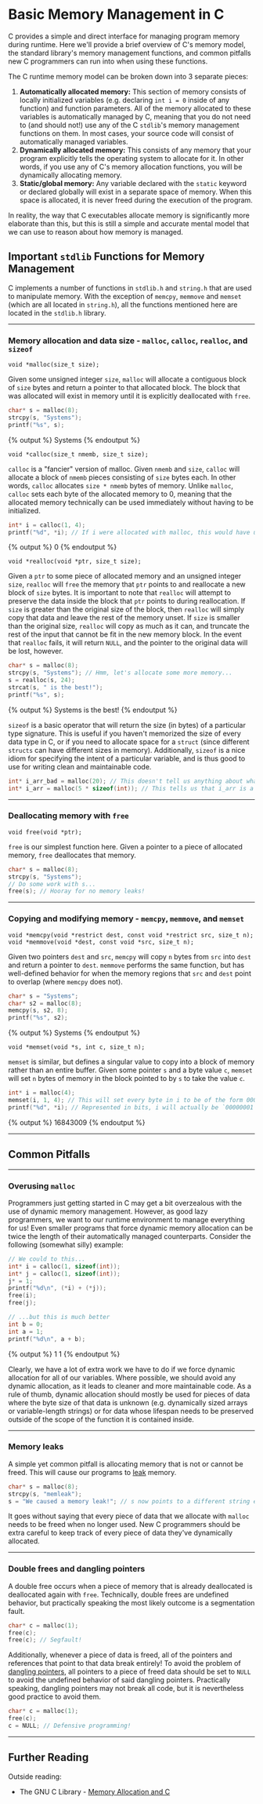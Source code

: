 <link rel="stylesheet" href="https://cdnjs.cloudflare.com/ajax/libs/prism-themes/1.9.0/prism-a11y-dark.min.css" integrity="sha512-bd1K4DEquIavX49RSZHIE0Ye6RFOVlGLhtGow9KDbLYqOd/ufhshkP0GoJoVR1jqj7FmOffvVIKuq1tcXlN9ZA==" crossorigin="anonymous" referrerpolicy="no-referrer" /> 

# Basic Memory Management in C

C provides a simple and direct interface for managing program memory during runtime. Here we'll provide a brief overview of C's memory model, the standard library's memory management functions, and common pitfalls new C programmers can run into when using these functions.

The C runtime memory model can be broken down into 3 separate pieces:
1. **Automatically allocated memory:** This section of memory consists of locally initialized variables (e.g. declaring `int i = 0` inside of any function) and function parameters. All of the memory allocated to these variables is automatically managed by C, meaning that you do not need to (and should not!) use any of the C `stdlib`'s memory management functions on them. In most cases, your source code will consist of automatically managed variables. 
2. **Dynamically allocated memory:** This consists of any memory that your program explicitly tells the operating system to allocate for it. In other words, if you use any of C's memory allocation functions, you will be dynamically allocating memory.
3. **Static/global memory:** Any variable declared with the `static` keyword or declared globally will exist in a separate space of memory. When this space is allocated, it is never freed during the execution of the program. 

In reality, the way that C executables allocate memory is significantly more elaborate than this, but this is still a simple and accurate mental model that we can use to reason about how memory is managed.

## Important `stdlib` Functions for Memory Management

C implements a number of functions in `stdlib.h` and `string.h` that are used to manipulate memory. With the exception of `memcpy`, `memmove` and `memset` (which are all located in `string.h`), all the functions mentioned here are located in the `stdlib.h` library.

<hr class="solid">

### Memory allocation and data size - `malloc`, `calloc`, `realloc`, and `sizeof`

```
void *malloc(size_t size);
```

Given some unsigned integer `size`, `malloc` will allocate a contiguous block of `size` bytes and return a pointer to that allocated block. The block that was allocated will exist in memory until it is explicitly deallocated with `free`.

```c
char* s = malloc(8);
strcpy(s, "Systems");
printf("%s", s);
```
{% output %}
Systems
{% endoutput %}

```
void *calloc(size_t nmemb, size_t size);
```

`calloc` is a "fancier" version of malloc. Given `nmemb` and `size`, `calloc` will allocate a block of `nmemb` pieces consisting of `size` bytes each. In other words, `calloc` allocates `size * nmemb` bytes of memory. Unlike `malloc`, `calloc` sets each byte of the allocated memory to 0, meaning that the allocated memory technically can be used immediately without having to be initialized.

```c
int* i = calloc(1, 4);
printf("%d", *i); // If i were allocated with malloc, this would have undefined behavior!
```
{% output %}
0
{% endoutput %}

```
void *realloc(void *ptr, size_t size);
```

Given a `ptr` to some piece of allocated memory and an unsigned integer `size`, `realloc` will `free` the memory that `ptr` points to and reallocate a new block of `size` bytes. It is important to note that `realloc` will attempt to preserve the data inside the block that `ptr` points to during reallocation. If `size` is greater than the original size of the block, then `realloc` will simply copy that data and leave the rest of the memory unset. If `size` is smaller than the original size, `realloc` will copy as much as it can, and truncate the rest of the input that cannot be fit in the new memory block. In the event that `realloc` fails, it will return `NULL`, and the pointer to the original data will be lost, however.

```c
char* s = malloc(8);
strcpy(s, "Systems"); // Hmm, let's allocate some more memory...
s = realloc(s, 24);
strcat(s, " is the best!");
printf("%s", s);
```
{% output %}
Systems is the best!
{% endoutput %}

`sizeof` is a basic operator that will return the size (in bytes) of a particular type signature. This is useful if you haven't memorized the size of every data type in C, or if you need to allocate space for a `struct` (since different `structs` can have different sizes in memory). Additionally, `sizeof` is a nice idiom for specifying the intent of a particular variable, and is thus good to use for writing clean and maintainable code.

```c
int* i_arr_bad = malloc(20); // This doesn't tell us anything about what this variable actually is!
int* i_arr = malloc(5 * sizeof(int)); // This tells us that i_arr is a buffer holding 5 ints!
```

<hr class="solid">

### Deallocating memory with `free`

```
void free(void *ptr);
```

`free` is our simplest function here. Given a pointer to a piece of allocated memory, `free` deallocates that memory.

```c
char* s = malloc(8);
strcpy(s, "Systems");
// Do some work with s...
free(s); // Hooray for no memory leaks!
```

<hr class="solid">

### Copying and modifying memory - `memcpy`, `memmove`, and `memset`

```
void *memcpy(void *restrict dest, const void *restrict src, size_t n);
void *memmove(void *dest, const void *src, size_t n);
```

Given two pointers `dest` and `src`, `memcpy` will copy `n` bytes from `src` into `dest` and return a pointer to `dest`. `memmove` performs the same function, but has well-defined behavior for when the memory regions that `src` and `dest` point to overlap (where `memcpy` does not).

```c
char* s = "Systems";
char* s2 = malloc(8);
memcpy(s, s2, 8);
printf("%s", s2);
```
{% output %}
Systems
{% endoutput %}

```
void *memset(void *s, int c, size_t n);
```

`memset` is similar, but defines a singular value to copy into a block of memory rather than an entire buffer. Given some pointer `s` and a byte value `c`, `memset` will set `n` bytes of memory in the block pointed to by `s` to take the value `c`.

```c
int* i = malloc(4);
memset(i, 1, 4); // This will set every byte in i to be of the form 00000001.
printf("%d", *i); // Represented in bits, i will actually be `00000001 00000001 00000001 00000001`
```
{% output %}
16843009
{% endoutput %}

<hr class="solid"> 

## Common Pitfalls

<hr class="solid"> 

### Overusing `malloc`

Programmers just getting started in C may get a bit overzealous with the use of dynamic memory management. However, as good lazy programmers, we want to our runtime environment to manage everything for us! Even smaller programs that force dynamic memory allocation can be twice the length of their automatically managed counterparts. Consider the following (somewhat silly) example:

```c
// We could to this...
int* i = calloc(1, sizeof(int));
int* j = calloc(1, sizeof(int));
j* = 1;
printf("%d\n", (*i) + (*j));
free(i);
free(j);

// ...but this is much better
int b = 0;
int a = 1;
printf("%d\n", a + b);
```
{% output %}
1
1
{% endoutput %}

Clearly, we have a lot of extra work we have to do if we force dynamic allocation for all of our variables. Where possible, we should avoid any dynamic allocation, as it leads to cleaner and more maintainable code. As a rule of thumb, dynamic allocation should mostly be used for pieces of data where the byte size of that data is unknown (e.g. dynamically sized arrays or variable-length strings) or for data whose lifespan needs to be preserved outside of the scope of the function it is contained inside.

<hr class="solid"> 

### Memory leaks

A simple yet common pitfall is allocating memory that is not or cannot be freed. This will cause our programs to [leak](https://en.wikipedia.org/wiki/Memory_leak) memory. 

```c
char* s = malloc(8);
strcpy(s, "memleak");
s = "We caused a memory leak!"; // s now points to a different string entirely, and the pointer to "memleak" can't be recovered to free it
```

It goes without saying that every piece of data that we allocate with `malloc` needs to be freed when no longer used. New C programmers should be extra careful to keep track of every piece of data they've dynamically allocated.

<hr class="solid">

### Double frees and dangling pointers 

A double free occurs when a piece of memory that is already deallocated is deallocated again with `free`. Technically, double frees are undefined behavior, but practically speaking the most likely outcome is a segmentation fault.

```c
char* c = malloc(1);
free(c);
free(c); // Segfault!
```

Additionally, whenever a piece of data is freed, all of the pointers and references that point to that data break entirely! To avoid the problem of [dangling pointers](https://en.wikipedia.org/wiki/Dangling_pointer), all pointers to a piece of freed data should be set to `NULL` to avoid the undefined behavior of said dangling pointers. Practically speaking, dangling pointers may not break all code, but it is nevertheless good practice to avoid them.

```c
char* c = malloc(1);
free(c);
c = NULL; // Defensive programming!
```

<hr class="solid">

## Further Reading

Outside reading:
- The GNU C Library - [Memory Allocation and C](https://www.gnu.org/software/libc/manual/html_node/Memory-Allocation-and-C.html)
